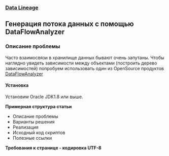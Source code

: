 ### [Data Lineage](../data_lineage.md) 

## Генерация потока данных с помощью DataFlowAnalyzer  

### Описание проблемы
Часто взаимосвязи в хранилище данных бывают очень запутаны. Чтобы наглядно увидеть зависимости между объектами (построить дерево зависимостей) попробуем использовать один из OpenSource продуктов [DataFlowAnalyzer](https://github.com/sqlparser/gsp_demo_java/tree/master/src/main/java/demos/dlineage)

#### Установка

Установим Oracle JDK1.8 или выше. 




**Примерная структура статьи**

- Описание проблемы
- Варианты решения
- Реализация
- Исходный код скриптов
- Полезные ссылки

**Требования к странице - кодировка UTF-8**